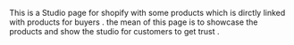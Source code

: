 This is a Studio page for shopify with some products which is dirctly linked with products for buyers . the mean of this page is to showcase the products and show the studio for customers to get trust .
